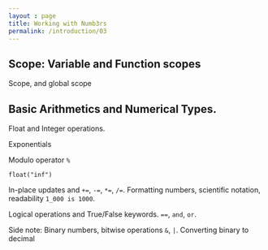 ```yaml
---
layout : page
title: Working with Numb3rs
permalink: /introduction/03
---
```


## Scope: Variable and Function scopes

Scope, and global scope

## Basic Arithmetics and Numerical Types.

Float and Integer operations.

Exponentials

Modulo operator `%`

`float("inf")`

In-place updates and `+=`, `-=`, `*=`, `/=`. Formatting numbers, scientific
notation, readability `1_000 is 1000`.

Logical operations and True/False keywords. `==`, `and`, `or`.

Side note: Binary numbers, bitwise operations `&`, `|`. Converting binary to decimal

